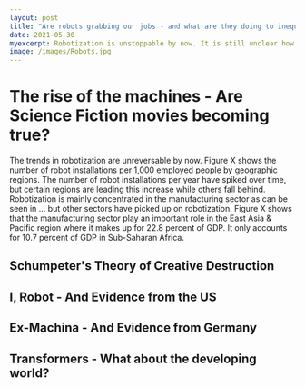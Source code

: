 ```yaml
---
layout: post
title: "Are robots grabbing our jobs - and what are they doing to inequality?"
date: 2021-05-30
myexcerpt: Robotization is unstoppable by now. It is still unclear how these technological improvements will affect labor markets, and especially the poor. Are they a potential to reduce inequality - or a threat further exacerbating already existing gaps?  
image: /images/Robots.jpg
---
```


# The rise of the machines - Are Science Fiction movies becoming true?

The trends in robotization are unreversable by now. Figure X shows the number of robot installations per 1,000 employed people by geographic regions. The number of robot installations per year have spiked over time, but certain regions are leading this increase while others fall behind. Robotization is mainly concentrated in the manufacturing sector as can be seen in ... but other sectors have picked up on robotization. Figure X shows that the manufacturing sector play an important role in the East Asia & Pacific region where it makes up for 22.8 percent of GDP. It only accounts for 10.7 percent of GDP in Sub-Saharan Africa. 

## Schumpeter's Theory of Creative Destruction

## I, Robot - And Evidence from the US 

## Ex-Machina - And Evidence from Germany 

## Transformers - What about the developing world? 

